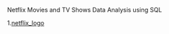 Netflix Movies and TV Shows Data Analysis using SQL

1.[netflix_logo](https://github.com/mitaligupta9/netflix_sql_project/blob/main/logo.png)
